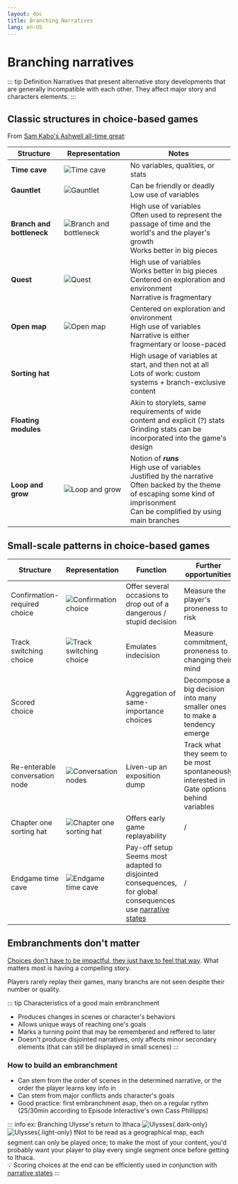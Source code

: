 ```yaml
---
layout: doc
title: Branching Narratives
lang: en-US
---
```



<!---wip--->

# Branching narratives


::: tip Definition
Narratives that present alternative story developments that are generally incompatible with each other. They affect <span class="highlight">major story and characters elements</span>.
:::

## Classic structures in choice-based games

From [Sam Kabo's Ashwell all-time great](https://heterogenoustasks.wordpress.com/2015/01/26/standard-patterns-in-choice-based-games/):

|Structure|Representation|Notes|
|---|---|---|
|**Time cave**|![Time cave](/time%20cave.png)|No variables, qualities, or stats|
|**Gauntlet**|![Gauntlet](/gauntlet.png)|Can be friendly or deadly<br> Low use of variables|
|**Branch and bottleneck**|![Branch and bottleneck](/branch%20and%20bottleneck.png)|High use of variables <br> Often used to represent the passage of time and the world's and the player's growth <br> Works better in big pieces|
|**Quest**|![Quest](/quest.png)|High use of variables <br> Works better in big pieces <br> Centered on exploration and environment <br> Narrative is fragmentary|
|**Open map**|![Open map](/open%20map.png)|Centered on exploration and environment <br>High use of variables <br> Narrative is either fragmentary or loose-paced |
|**Sorting hat**||High usage of variables at start, and then not at all <br> Lots of work: custom systems + branch-exclusive content|
|**Floating modules**||Akin to storylets, same requirements of wide content and explicit (?) stats <br> Grinding stats can be incorporated into the game's design|
|**Loop and grow**|![Loop and grow](/loop%20and%20grow.png)|Notion of ***runs*** <br> High use of variables <br> Justified by the narrative <br> Often backed by the theme of escaping some kind of imprisonment <br> Can be complified by using main branches|




## Small-scale patterns in choice-based games


|Structure|Representation|Function|Further opportunities
|---|---|---|---|
|Confirmation-required choice|![Confirmation choice](/confirmationChoice.png)|Offer several occasions to drop out of a dangerous / stupid decision | Measure the player's proneness to risk|
|Track switching choice|![Track switching choice](/trackSwitchingChoice.png)|Emulates indecision|Measure commitment, proneness to changing their mind|
|Scored choice||Aggregation of same-importance choices <br> |Decompose a big decision into many smaller ones to make a tendency emerge|
|Re-enterable conversation node|![Conversation nodes](/conversationNode.png)|<span class="highlight">Liven-up an exposition dump</span>|Track what they seem to be most spontaneously interested in <br> Gate options behind variables|
|Chapter one sorting hat|![Chapter one sorting hat](/chapterOneSortingHat.png)|Offers early game replayability|/|
|Endgame time cave|![Endgame time cave](/endgameTimeCave.png)|Pay-off setup <br> Seems most adapted to disjointed consequences, for global consequences use [narrative states](https://emshort.blog/2019/11/23/narrative-states/)|/|

## Embranchments don't matter

[Choices don't have to be impactful, they just have to feel that way](https://www.youtube.com/embed/TEa9aSDHawA). What matters most is having a <span class="highlight">compelling story</span>.

Players rarely replay their games, many branchs are not seen despite their number or quality.


::: tip Characteristics of a good main embranchment
- Produces changes in scenes or character's behaviors
- Allows unique ways of reaching one's goals
- Marks a turning point that may be remembered and reffered to later
- Doesn't produce disjointed narratives, only affects minor secondary elements (that can still be displayed in small scenes)
:::

### How to build an embranchment

- Can stem from the order of scenes in the determined narrative, or the order the player learns key info in
- Can stem from major conflicts ands character's goals
- Good practice: first embranchment asap, then on a regular rythm (25/30min according to Episode Interactive's own Cass Phillipps)

::: info ex: Branching Ulysse's return to Ithaca
![Ulysses](/enEmbranchmentsDark.png){.dark-only}
![Ulysses](/enEmbranchmentsLight.png){.light-only}
❗Not to be read as a geographical map, each segment can only be played once; to make the most of your content, you'd probably want your player to play every single segment once before getting to Ithaca. <br>
💡 Scoring choices at the end can be efficiently used in conjunction with [narrative states](https://emshort.blog/2019/11/23/narrative-states/)
:::

